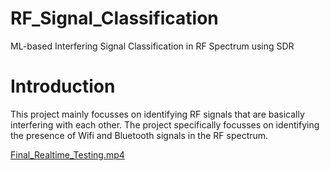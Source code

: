 # RF_Signal_Classification
ML-based Interfering Signal Classification in RF Spectrum using SDR
# Introduction

This project mainly focusses on identifying RF signals that are basically interfering with each other. The project specifically focusses on identifying the presence of Wifi and Bluetooth signals in the RF spectrum.

[Final_Realtime_Testing.mp4](https://github.com/AswinSankeshGS/RF_Signal_Classification/blob/f619249e6bf7ce2d754d0d441f3f5f2c9d564b17/Final_Realtime_Testing.mp4)
